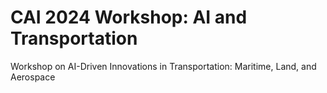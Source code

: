 <!DOCTYPE html>
<html>
<body>
<h1>CAI 2024 Workshop: AI and Transportation</h1>
<p>Workshop on AI-Driven Innovations in Transportation: Maritime, Land, and Aerospace</p>
</body>
</html>
